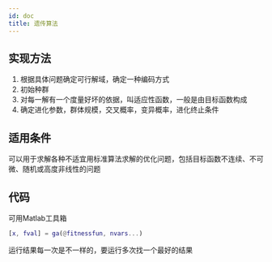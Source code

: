 ```yaml
---
id: doc
title: 遗传算法   
--- 
```

## 实现方法
1. 根据具体问题确定可行解域，确定一种编码方式
2. 初始种群
3. 对每一解有一个度量好坏的依据，叫适应性函数，一般是由目标函数构成
4. 确定进化参数，群体规模，交叉概率，变异概率，进化终止条件

## 适用条件

可以用于求解各种不适宜用标准算法求解的优化问题，包括目标函数不连续、不可微、随机或高度非线性的问题

## 代码

可用Matlab工具箱

```MATLAB
[x, fval] = ga(@fitnessfun, nvars...)
```
运行结果每一次是不一样的，要运行多次找一个最好的结果